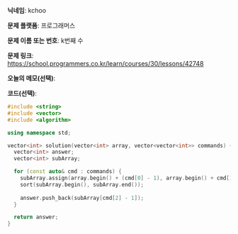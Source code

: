 **닉네임**: kchoo

**문제 플랫폼**: 프로그래머스

**문제 이름 또는 번호**: k번째 수

**문제 링크**: https://school.programmers.co.kr/learn/courses/30/lessons/42748

**오늘의 메모(선택)**: 


**코드(선택)**: 

```c++
#include <string>
#include <vector>
#include <algorithm>

using namespace std;

vector<int> solution(vector<int> array, vector<vector<int>> commands) {
  vector<int> answer;
  vector<int> subArray;

  for (const auto& cmd : commands) {
    subArray.assign(array.begin() + (cmd[0] - 1), array.begin() + cmd[1]);
    sort(subArray.begin(), subArray.end());
      
    answer.push_back(subArray[cmd[2] - 1]);     
  }

  return answer;
}
```
